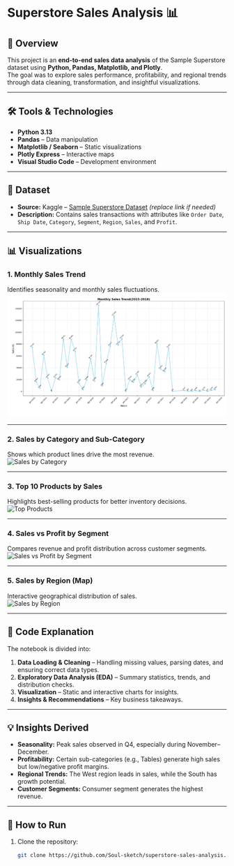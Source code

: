 # Superstore Sales Analysis 📊

## 📌 Overview
This project is an **end-to-end sales data analysis** of the Sample Superstore dataset using **Python, Pandas, Matplotlib, and Plotly**.  
The goal was to explore sales performance, profitability, and regional trends through data cleaning, transformation, and insightful visualizations.

---

## 🛠 Tools & Technologies
- **Python 3.13**
- **Pandas** – Data manipulation
- **Matplotlib / Seaborn** – Static visualizations
- **Plotly Express** – Interactive maps
- **Visual Studio Code** – Development environment

---

## 📂 Dataset
- **Source:** Kaggle – [Sample Superstore Dataset](https://www.kaggle.com/datasets/blank/sample-superstore) *(replace link if needed)*
- **Description:** Contains sales transactions with attributes like `Order Date`, `Ship Date`, `Category`, `Segment`, `Region`, `Sales`, and `Profit`.

---

## 📊 Visualizations

### 1. Monthly Sales Trend
Identifies seasonality and monthly sales fluctuations.  
![Monthly Sales Trend](https://github.com/Soul-sketch/Superstore-Sales-Analysis/blob/main/Images/Monthly%20Sales%20Trend(2015-2018).png)

---

### 2. Sales by Category and Sub-Category
Shows which product lines drive the most revenue.  
![Sales by Category](Images/Sales_by_Sub_Category_and_Category.PNG)

---

### 3. Top 10 Products by Sales
Highlights best-selling products for better inventory decisions.  
![Top Products](Images/Top_10_Products_by_Sales.PNG)

---

### 4. Sales vs Profit by Segment
Compares revenue and profit distribution across customer segments.  
![Sales vs Profit by Segment](Images/Sales_vs_Profit_Segment.PNG)

---

### 5. Sales by Region (Map)
Interactive geographical distribution of sales.  
![Sales by Region](Images/Sales_by_Region_Map.PNG)

---

## 📜 Code Explanation
The notebook is divided into:
1. **Data Loading & Cleaning** – Handling missing values, parsing dates, and ensuring correct data types.
2. **Exploratory Data Analysis (EDA)** – Summary statistics, trends, and distribution checks.
3. **Visualization** – Static and interactive charts for insights.
4. **Insights & Recommendations** – Key business takeaways.

---

## 💡 Insights Derived
- **Seasonality:** Peak sales observed in Q4, especially during November–December.
- **Profitability:** Certain sub-categories (e.g., Tables) generate high sales but low/negative profit margins.
- **Regional Trends:** The West region leads in sales, while the South has growth potential.
- **Customer Segments:** Consumer segment generates the highest revenue.

---

## 📌 How to Run
1. Clone the repository:
   ```bash
   git clone https://github.com/Soul-sketch/superstore-sales-analysis.git
